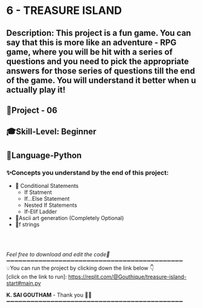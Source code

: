 # 6 - TREASURE ISLAND
## Description: This project is a fun game. You can say that this is more like an adventure - RPG game, where you will be hit with a series of questions and you need to pick the appropriate answers for those series of questions till the end of the game. You will understand it better when u actually play it!
## 📝Project - 06
## 🎓Skill-Level: Beginner
## 🎨Language-Python
### ✨Concepts you understand by the end of this project:  
- 📌 Conditional Statements
   - If Statment
   - If...Else Statement
   - Nested If Statements
   - If-Elif Ladder 
- 📌Ascii art generation (Completely Optional)
- 📌f strings
<br/>

<br/>

_Feel free to download and edit the code💨_
➖➖➖➖➖➖➖➖➖➖➖➖➖➖➖➖➖➖➖➖➖➖➖➖➖➖➖➖➖➖➖➖➖➖➖➖➖➖➖➖➖➖➖➖<br/>
💡You can run the project by clicking down the link below 👇 <br/>
[click on the link to run]: https://replit.com/@Gouthique/treasure-island-start#main.py <br/>

**K. SAI GOUTHAM** - Thank you 👋🏻
➖➖➖➖➖➖➖➖➖➖➖➖➖➖➖➖➖➖➖➖➖➖➖➖➖➖➖➖➖➖➖➖➖➖➖➖➖➖➖➖➖➖➖➖
